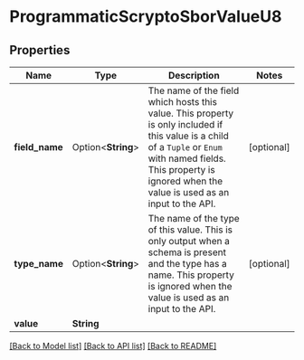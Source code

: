 # ProgrammaticScryptoSborValueU8

## Properties

Name | Type | Description | Notes
------------ | ------------- | ------------- | -------------
**field_name** | Option<**String**> | The name of the field which hosts this value. This property is only included if this value is a child of a `Tuple` or `Enum` with named fields. This property is ignored when the value is used as an input to the API.  | [optional]
**type_name** | Option<**String**> | The name of the type of this value. This is only output when a schema is present and the type has a name. This property is ignored when the value is used as an input to the API.  | [optional]
**value** | **String** |  | 

[[Back to Model list]](../README.md#documentation-for-models) [[Back to API list]](../README.md#documentation-for-api-endpoints) [[Back to README]](../README.md)


